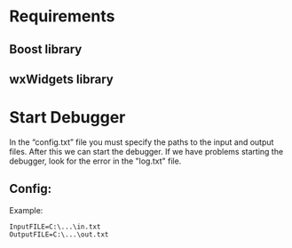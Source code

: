 # Requirements
## Boost library
## wxWidgets library 

# Start Debugger
In the “config.txt” file you must specify the paths to the input and output files.
After this we can start the debugger.
If we have problems starting the debugger, look for the error in the "log.txt" file.
## Config:
Example: 
```
InputFILE=C:\...\in.txt 
OutputFILE=C:\...\out.txt
```
